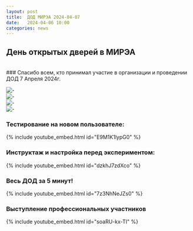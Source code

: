 ```yaml
---
layout: post
title:  ДОД МИРЭА 2024-04-07
date:   2024-04-06 10:00
categories: news
---
```



## День открытых дверей в МИРЭА

<br/>
### Спасибо всем, кто принимал участие в организации и проведении ДОД 7 Апреля 2024г. 

![-](https://i.ibb.co/hmZnggY/070424.jpg)
<br/>
![-](https://i.ibb.co/9pk8Y3x/IMG-20240407-111933.jpg)
<br/>
![-](https://i.ibb.co/N1fDZLh/IMG-20240407-123240-1.jpg)
<br/>
![-](https://i.ibb.co/bvYWBJj/IMG-20240407-121508-1.jpg)

### Тестирование на новом пользователе:
{% include youtube_embed.html id="E9M1K1lypG0" %}


### Инструктаж и настройка перед экспериментом:
{% include youtube_embed.html id="dzkhJ7zdXco" %}

### Весь ДОД за 5 минут!
{% include youtube_embed.html id="7z3NhNeJZs0" %}

### Выступление профессиональных участников
{% include youtube_embed.html id="soaRU-kx-TI" %}

